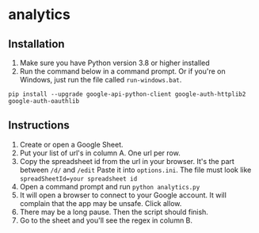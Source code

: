 # analytics

## Installation

1. Make sure you have Python version 3.8 or higher installed
2. Run the command below in a command prompt. Or if you're on Windows, just run the file called `run-windows.bat`.

```
pip install --upgrade google-api-python-client google-auth-httplib2 google-auth-oauthlib
```

## Instructions

1. Create or open a Google Sheet.
2. Put your list of url's in column A. One url per row.
3. Copy the spreadsheet id from the url in your browser. It's the part between `/d/` and `/edit` Paste it into `options.ini`. The file must look like `spreadSheetId=your spreadsheet id`
4. Open a command prompt and run `python analytics.py`
5. It will open a browser to connect to your Google account. It will complain that the app may be unsafe. Click allow.
6. There may be a long pause. Then the script should finish.
7. Go to the sheet and you'll see the regex in column B.